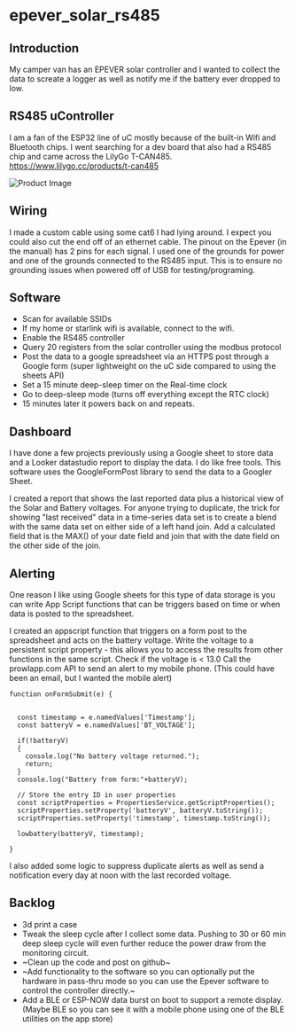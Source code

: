 # epever_solar_rs485
 
## Introduction
My camper van has an EPEVER solar controller and I wanted to collect the data to screate a logger as well as notify me if the battery ever dropped to low.

## RS485 uController
I am a fan of the ESP32 line of uC mostly because of the built-in Wifi and Bluetooth chips.   I went searching for a dev board that also had a RS485 chip and came across the LilyGo T-CAN485.
https://www.lilygo.cc/products/t-can485

![Product Image](https://www.lilygo.cc/cdn/shop/products/Lilygo_6.jpg)

## Wiring
I made a custom cable using some cat6 I had lying around.    I expect you could also cut the end off of an ethernet cable.  The pinout on the Epever (in the manual) has 2 pins for each signal.    I used one of the grounds for power and one of the grounds connected to the RS485 input.  This is to ensure no grounding issues when powered off of USB for testing/programing.

## Software

- Scan for available SSIDs
- If my home or starlink wifi is available, connect to the wifi.
- Enable the RS485 controller
- Query 20 registers from the solar controller using the modbus protocol
- Post the data to a google spreadsheet via an HTTPS post through a Google form (super lightweight on the uC side compared to using the sheets API)
- Set a 15 minute deep-sleep timer on the Real-time clock 
- Go to deep-sleep mode (turns off everything except the RTC clock)
- 15 minutes later it powers back on and repeats.

## Dashboard
I have done a few projects previously using a Google sheet to store data and a Looker datastudio report to display the data.   I do like free tools.
This software uses the GoogleFormPost library to send the data to a Googler Sheet.

I created a report that shows the last reported data plus a historical view of the Solar and Battery voltages.    For anyone trying to duplicate, the trick for showing "last received" data in a time-series data set is to create a blend with the same data set on either side of a left hand join.   Add a calculated field that is the MAX() of your date field and join that with the date field on the other side of the join.

## Alerting
One reason I like using Google sheets for this type of data storage is you can write App Script functions that can be triggers based on time or when data is posted to the spreadsheet.

I created an appscript function that triggers on a form post to the spreadsheet and acts on the battery voltage.
Write the voltage to a persistent script property - this allows you to access the results from other functions in the same script.
Check if the voltage is < 13.0
Call the prowlapp.com API to send an alert to my mobile phone.    (This could have been an email, but I wanted the mobile alert)
```
function onFormSubmit(e) {
  

  const timestamp = e.namedValues['Timestamp'];
  const batteryV = e.namedValues['BT_VOLTAGE'];

  if(!batteryV)
  {
    console.log("No battery voltage returned.");
    return;
  }
  console.log("Battery from form:"+batteryV);
      
  // Store the entry ID in user properties
  const scriptProperties = PropertiesService.getScriptProperties();
  scriptProperties.setProperty('batteryV', batteryV.toString());
  scriptProperties.setProperty('timestamp', timestamp.toString());

  lowbattery(batteryV, timestamp);      
  
}
```

I also added some logic to suppress duplicate alerts as well as send a notification every day at noon with the last recorded voltage.

## Backlog
- 3d print a case
- Tweak the sleep cycle after I collect some data.    Pushing to 30 or 60 min deep sleep cycle will even further reduce the power draw from the monitoring circuit.
- ~Clean up the code and post on github~
- ~Add functionality to the software so you can optionally put the hardware in pass-thru mode so you can use the Epever software to control the controller directly.~
- Add a BLE or ESP-NOW data burst on boot to support a remote display. (Maybe BLE so you can see it with a mobile phone using one of the BLE utilities on the app store)


